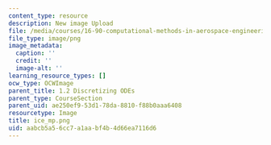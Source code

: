 ```yaml
---
content_type: resource
description: New image Upload
file: /media/courses/16-90-computational-methods-in-aerospace-engineering-spring-2014/aabcb5a56cc7a1aabf4b4d66ea7116d6_ice_mp.png
file_type: image/png
image_metadata:
  caption: ''
  credit: ''
  image-alt: ''
learning_resource_types: []
ocw_type: OCWImage
parent_title: 1.2 Discretizing ODEs
parent_type: CourseSection
parent_uid: ae250ef9-53d1-78da-8810-f88b0aaa6408
resourcetype: Image
title: ice_mp.png
uid: aabcb5a5-6cc7-a1aa-bf4b-4d66ea7116d6
---
```

